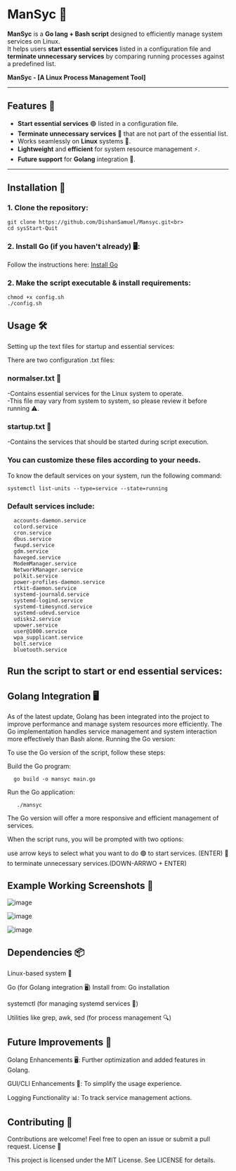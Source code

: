 # ManSyc 🚀

**ManSyc** is a **Go lang + Bash script** designed to efficiently manage system services on Linux.  
It helps users **start essential services**  listed in a configuration file and **terminate unnecessary services** by comparing running processes against a predefined list.

**ManSyc - [A Linux Process Management Tool]**  

---

## Features 🌟

- **Start essential services** 🟢 listed in a configuration file.
- **Terminate unnecessary services** 🔴 that are not part of the essential list.
- Works seamlessly on **Linux** systems 🐧.
- **Lightweight** and **efficient** for system resource management ⚡.
- **Future support** for **Golang** integration 🚀.

---

## Installation 🔧

### 1. Clone the repository:

    git clone https://github.com/DishanSamuel/Mansyc.git<br>
    cd sysStart-Quit

### 2. Install Go (if you haven't already) 🖥️:

Follow the instructions here: [Install Go](https://go.dev/doc/install)

### 2. Make the script executable & install requirements:

    chmod +x config.sh
    ./config.sh

## Usage 🛠️
Setting up the text files for startup and essential services:

There are two configuration .txt files:

### normalser.txt 📝

   -Contains essential services for the Linux system to operate.<br>
   -This file may vary from system to system, so please review it before running ⚠️.<br>

### startup.txt 📝

   -Contains the services that should be started during script execution.

### You can customize these files according to your needs.
   
   To know the default services on your system, run the following command:
      
    systemctl list-units --type=service --state=running

### Default services include:

      accounts-daemon.service
      colord.service
      cron.service
      dbus.service
      fwupd.service
      gdm.service
      haveged.service
      ModemManager.service
      NetworkManager.service
      polkit.service
      power-profiles-daemon.service
      rtkit-daemon.service
      systemd-journald.service
      systemd-logind.service
      systemd-timesyncd.service
      systemd-udevd.service
      udisks2.service
      upower.service
      user@1000.service
      wpa_supplicant.service
      bolt.service
      bluetooth.service

## Run the script to start or end essential services:

## Golang Integration 🖥️

As of the latest update, Golang has been integrated into the project to improve performance and manage system resources more efficiently. The Go implementation handles service management and system interaction more effectively than Bash alone.
Running the Go version:

To use the Go version of the script, follow these steps:

Build the Go program:

      go build -o mansyc main.go

Run the Go application:

       ./mansyc

The Go version will offer a more responsive and efficient management of services.

 

When the script runs, you will be prompted with two options:

   use arrow keys to select what you want to do
    🟢 to start services. (ENTER)
    🔴 to terminate unnecessary services.(DOWN-ARRWO + ENTER)

## Example Working Screenshots 📸
![image](https://github.com/user-attachments/assets/8e8f6bc6-cde8-4aac-9282-0cec58a563a4)

![image](https://github.com/user-attachments/assets/1519cd65-cfca-4105-87da-3206c61cc34d)

![image](https://github.com/user-attachments/assets/2560e5e8-8476-410c-81bc-ff230a69a17d)





## Dependencies 📦

   Linux-based system 🐧

   Go (for Golang integration 🖥️)
   Install from: Go installation

   systemctl (for managing systemd services 🔧)

   Utilities like grep, awk, sed (for process management 🔍)

## Future Improvements 🔮

   Golang Enhancements 🖥️: Further optimization and added features in Golang.

   GUI/CLI Enhancements 🎨: To simplify the usage experience.

   Logging Functionality 📊: To track service management actions.

## Contributing 🤝

   Contributions are welcome!
   Feel free to open an issue or submit a pull request.
   License 📜
   
   This project is licensed under the MIT License. See LICENSE for details.

